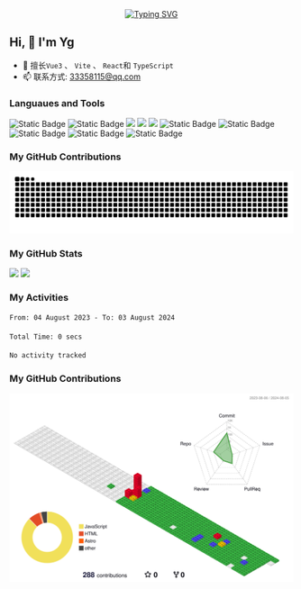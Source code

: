 <div align="center">
  <a href="https://codewan.cn">
    <img src="https://readme-typing-svg.demolab.com?font=Fira+Code&pause=1000&color=024EF7&width=435&lines=热爱可抵岁月漫长！;让正确的事情持续发生！&center=true&size=27" alt="Typing SVG" />
  </a>
</div>

## Hi, 👋 I'm Yg

- 🌱 擅长`Vue3` 、 `Vite` 、 `React`和 `TypeScript`
- 📫 联系方式: 33358115@qq.com

### Languaues and Tools

<span > 
  <img alt="Static Badge" src="https://img.shields.io/badge/Vue-%2342b883?style=flat-square&logo=Vue&logoColor=%23fff"> 
  <img alt="Static Badge" src="https://img.shields.io/badge/TypeScript-%230072b3?style=flat-square&logo=TypeScript&logoColor=%23fff"> 
  <img src="https://img.shields.io/badge/-JavaScript-F7DF1E?style=flat-square&logo=javascript&logoColor=white" /> 
  <img src="https://img.shields.io/badge/-HTML5-E34F26?style=flat-square&logo=html5&logoColor=white" /> 
  <img src="https://img.shields.io/badge/-CSS3-1572B6?style=flat-square&logo=css3" /> 
  <img alt="Static Badge" src="https://img.shields.io/badge/Webpack-%230072b3?style=flat-square&logo=webpack&logoColor=%23fff"> 
  <img alt="Static Badge" src="https://img.shields.io/badge/Vite-%239a60fe?style=flat-square&logo=vite&logoColor=%23fff"> 
  <img alt="Static Badge" src="https://img.shields.io/badge/Sass-%23c66394?style=flat-square&logo=Sass&logoColor=%23fff"> 
  <img alt="Static Badge" src="https://img.shields.io/badge/Visual_Studio_Code-007ACC?style=flat-square&logo=Visual-Studio-Code&logoColor=white"> 
  <img alt="Static Badge" src="https://img.shields.io/badge/Git-F05032?style=flat-square&logo=Git&logoColor=white">  
</span>

### My GitHub Contributions

![](https://raw.githubusercontent.com/yg-alt/yg-alt/output/github-contribution-grid-snake-dark.svg)

### My GitHub Stats

<div align="left">
  <img src="https://github-readme-stats.vercel.app/api?username=yg-alt&show_icons=true" /> 
  <img src="https://github-readme-stats.vercel.app/api/top-langs/?username=yg-alt&layout=compact&langs_count=6&text_color=000&icon_color=fff&theme=graywhite" />
</div>
<!-- <div align="left">
  <img src="https://4sdvg7tqbv.us.aircode.run/juejin?uid=2541726616266382" />
</div> -->

### My Activities

<!--START_SECTION:waka-->

```txt
From: 04 August 2023 - To: 03 August 2024

Total Time: 0 secs

No activity tracked
```

<!--END_SECTION:waka-->

### My GitHub Contributions

![](./profile-3d-contrib/profile-gitblock.svg)
